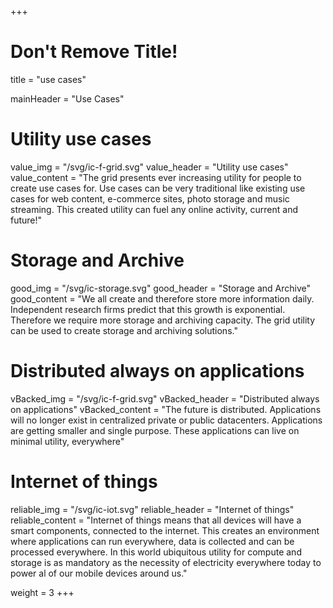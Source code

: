+++
# Don't Remove Title!
title = "use cases"

mainHeader = "Use Cases"

# Utility use cases
value_img = "/svg/ic-f-grid.svg"
value_header = "Utility use cases"
value_content = "The grid presents ever increasing utility for people to create use cases for. Use cases can be very traditional like existing use cases for web content, e-commerce sites, photo storage and music streaming. This created utility can fuel any online activity, current and future!"

# Storage and Archive
good_img = "/svg/ic-storage.svg"
good_header = "Storage and Archive"
good_content = "We all create and therefore store more information daily. Independent research firms predict that this growth is exponential. Therefore we require more storage and archiving capacity. The grid utility can be used to create storage and archiving solutions."

# Distributed always on applications
vBacked_img = "/svg/ic-f-grid.svg"
vBacked_header = "Distributed always on applications"
vBacked_content = "The future is distributed. Applications will no longer exist in centralized private or public datacenters. Applications are getting smaller and single purpose. These applications can live on minimal utility, everywhere"

# Internet of things
reliable_img = "/svg/ic-iot.svg"
reliable_header = "Internet of things"
reliable_content = "Internet of things means that all devices will have a smart components, connected to the internet. This creates an environment where applications can run everywhere, data is collected and can be processed everywhere. In this world ubiquitous utility for compute and storage is as mandatory as the necessity of electricity everywhere today to power al of our mobile devices around us."

weight = 3
+++
